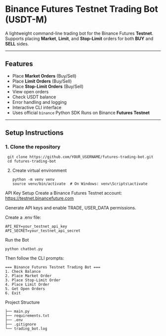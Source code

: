 # Binance Futures Testnet Trading Bot (USDT-M)

A lightweight command-line trading bot for the Binance Futures **Testnet**.  
Supports placing **Market**, **Limit**, and **Stop-Limit** orders for both **BUY** and **SELL** sides.

---

##  Features

- Place **Market Orders** (Buy/Sell)
- Place **Limit Orders** (Buy/Sell)
- Place **Stop-Limit Orders** (Buy/Sell)
- View open orders
- Check USDT balance
- Error handling and logging
- Interactive CLI interface
- Uses official `binance` Python SDK
  Runs on Binance **Futures Testnet**

---

##  Setup Instructions

### 1. Clone the repository
     git clone https://github.com/YOUR_USERNAME/futures-trading-bot.git
     cd futures-trading-bot
2. Create virtual environment

       python -m venv venv
       source venv/bin/activate  # On Windows: venv\Scripts\activate
API Key Setup
 Create a Binance Futures Testnet account:
 https://testnet.binancefuture.com

 Generate API keys and enable TRADE, USER_DATA permissions.

 Create a .env file:
          
    API_KEY=your_testnet_api_key
    API_SECRET=your_testnet_api_secret

 Run the Bot

    python chatbot.py

Then follow the CLI prompts:
    
    === Binance Futures Testnet Trading Bot ===
    1. Check Balance
    2. Place Market Order
    3. Place Stop-Limit Order
    4. Place Limit Order
    5. Get Open Orders
    6. Exit
Project Structure

    ├── main.py              
    ├── requirements.txt     
    ├── .env                 
    ├── .gitignore           
    └── trading_bot.log      

    
